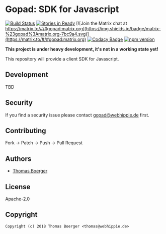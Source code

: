 # Gopad: SDK for Javascript

[![Build Status](http://cloud.drone.io/api/badges/gopad/gopad-js/status.svg)](http://cloud.drone.io/gopad/gopad-js)
[![Stories in Ready](https://badge.waffle.io/gopad/gopad-api.svg?label=ready&title=Ready)](http://waffle.io/gopad/gopad-api)
[![Join the Matrix chat at https://matrix.to/#/#gopad:matrix.org](https://img.shields.io/badge/matrix-%23gopad%3Amatrix.org-7bc9a4.svg)](https://matrix.to/#/#gopad:matrix.org)
[![Codacy Badge](https://api.codacy.com/project/badge/Grade/7ece04b5a0c94808b467f0c46e445194)](https://www.codacy.com/app/gopad/gopad-js?utm_source=github.com&amp;utm_medium=referral&amp;utm_content=gopad/gopad-js&amp;utm_campaign=Badge_Grade)
[![npm version](https://badge.fury.io/js/gopad.svg)](https://badge.fury.io/js/gopad)

**This project is under heavy development, it's not in a working state yet!**

This repository will provide a client SDK for Javascript.


## Development

TBD


## Security

If you find a security issue please contact gopad@webhippie.de first.


## Contributing

Fork -> Patch -> Push -> Pull Request


## Authors

* [Thomas Boerger](https://github.com/tboerger)


## License

Apache-2.0


## Copyright

```
Copyright (c) 2018 Thomas Boerger <thomas@webhippie.de>
```
